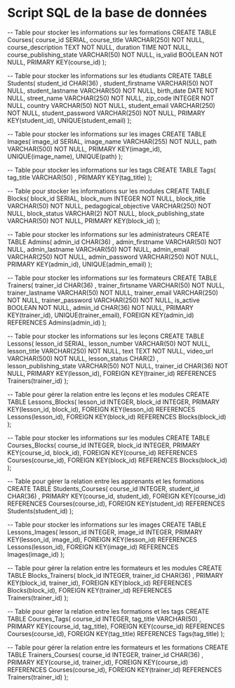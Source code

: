 #  Script SQL de la base de données

-- Table pour stocker les informations sur les formations
CREATE TABLE Courses(
   course_id SERIAL,
   course_title VARCHAR(250)  NOT NULL,
   course_description TEXT NOT NULL,
   duration TIME NOT NULL,
   course_publishing_state VARCHAR(50)  NOT NULL,
   is_valid BOOLEAN NOT NULL,
   PRIMARY KEY(course_id)
);

-- Table pour stocker les informations sur les étudiants
CREATE TABLE Students(
   student_id CHAR(36) ,
   student_firstname VARCHAR(50)  NOT NULL,
   student_lastname VARCHAR(50)  NOT NULL,
   birth_date DATE NOT NULL,
   street_name VARCHAR(250)  NOT NULL,
   zip_code INTEGER NOT NULL,
   country VARCHAR(50)  NOT NULL,
   student_email VARCHAR(250)  NOT NULL,
   student_password VARCHAR(250)  NOT NULL,
   PRIMARY KEY(student_id),
   UNIQUE(student_email)
);

-- Table pour stocker les informations sur les images
CREATE TABLE Images(
   image_id SERIAL,
   image_name VARCHAR(255)  NOT NULL,
   path VARCHAR(500)  NOT NULL,
   PRIMARY KEY(image_id),
   UNIQUE(image_name),
   UNIQUE(path)
);

-- Table pour stocker les informations sur les tags
CREATE TABLE Tags(
   tag_title VARCHAR(50) ,
   PRIMARY KEY(tag_title)
);

-- Table pour stocker les informations sur les modules
CREATE TABLE Blocks(
   block_id SERIAL,
   block_num INTEGER NOT NULL,
   block_title VARCHAR(50)  NOT NULL,
   pedagogical_objective VARCHAR(250)  NOT NULL,
   block_status VARCHAR(2)  NOT NULL,
   block_publishing_state VARCHAR(50)  NOT NULL,
   PRIMARY KEY(block_id)
);

-- Table pour stocker les informations sur les administrateurs
CREATE TABLE Admins(
   admin_id CHAR(36) ,
   admin_firstname VARCHAR(50)  NOT NULL,
   admin_lastname VARCHAR(50)  NOT NULL,
   admin_email VARCHAR(250)  NOT NULL,
   admin_password VARCHAR(250)  NOT NULL,
   PRIMARY KEY(admin_id),
   UNIQUE(admin_email)
);

-- Table pour stocker les informations sur les formateurs
CREATE TABLE Trainers(
   trainer_id CHAR(36) ,
   trainer_firtsname VARCHAR(50)  NOT NULL,
   trainer_lastname VARCHAR(50)  NOT NULL,
   trainer_email VARCHAR(250)  NOT NULL,
   trainer_password VARCHAR(250)  NOT NULL,
   is_active BOOLEAN NOT NULL,
   admin_id CHAR(36)  NOT NULL,
   PRIMARY KEY(trainer_id),
   UNIQUE(trainer_email),
   FOREIGN KEY(admin_id) REFERENCES Admins(admin_id)
);

-- Table pour stocker les informations sur les leçons
CREATE TABLE Lessons(
   lesson_id SERIAL,
   lesson_number VARCHAR(50)  NOT NULL,
   lesson_title VARCHAR(250)  NOT NULL,
   text TEXT NOT NULL,
   video_url VARCHAR(500)  NOT NULL,
   lesson_status CHAR(2) ,
   lesson_publishing_state VARCHAR(50)  NOT NULL,
   trainer_id CHAR(36)  NOT NULL,
   PRIMARY KEY(lesson_id),
   FOREIGN KEY(trainer_id) REFERENCES Trainers(trainer_id)
);

-- Table pour gérer la relation entre les leçons et les modules
CREATE TABLE Lessons_Blocks(
   lesson_id INTEGER,
   block_id INTEGER,
   PRIMARY KEY(lesson_id, block_id),
   FOREIGN KEY(lesson_id) REFERENCES Lessons(lesson_id),
   FOREIGN KEY(block_id) REFERENCES Blocks(block_id)
);

-- Table pour stocker les informations sur les modules
CREATE TABLE Courses_Blocks(
   course_id INTEGER,
   block_id INTEGER,
   PRIMARY KEY(course_id, block_id),
   FOREIGN KEY(course_id) REFERENCES Courses(course_id),
   FOREIGN KEY(block_id) REFERENCES Blocks(block_id)
);

-- Table pour gérer la relation entre les apprenants et les formations
CREATE TABLE Students_Courses(
   course_id INTEGER,
   student_id CHAR(36) ,
   PRIMARY KEY(course_id, student_id),
   FOREIGN KEY(course_id) REFERENCES Courses(course_id),
   FOREIGN KEY(student_id) REFERENCES Students(student_id)
);

-- Table pour stocker les informations sur les images
CREATE TABLE Lessons_Images(
   lesson_id INTEGER,
   image_id INTEGER,
   PRIMARY KEY(lesson_id, image_id),
   FOREIGN KEY(lesson_id) REFERENCES Lessons(lesson_id),
   FOREIGN KEY(image_id) REFERENCES Images(image_id)
);

-- Table pour gérer la relation entre les formateurs et les modules
CREATE TABLE Blocks_Trainers(
   block_id INTEGER,
   trainer_id CHAR(36) ,
   PRIMARY KEY(block_id, trainer_id),
   FOREIGN KEY(block_id) REFERENCES Blocks(block_id),
   FOREIGN KEY(trainer_id) REFERENCES Trainers(trainer_id)
);

-- Table pour gérer la relation entre les formations et les tags
CREATE TABLE Courses_Tags(
   course_id INTEGER,
   tag_title VARCHAR(50) ,
   PRIMARY KEY(course_id, tag_title),
   FOREIGN KEY(course_id) REFERENCES Courses(course_id),
   FOREIGN KEY(tag_title) REFERENCES Tags(tag_title)
);

-- Table pour gérer la relation entre les formateurs et les formations
CREATE TABLE Trainers_Courses(
   course_id INTEGER,
   trainer_id CHAR(36) ,
   PRIMARY KEY(course_id, trainer_id),
   FOREIGN KEY(course_id) REFERENCES Courses(course_id),
   FOREIGN KEY(trainer_id) REFERENCES Trainers(trainer_id)
);